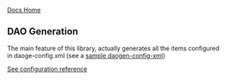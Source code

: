 [Docs Home](../index.md)

## DAO Generation

The main feature of this library, actually generates all the items configured in daoge-config.xml (see a [sample daogen-config-xml](fj-daogen-sample/src/main/daogen/fugerit-sample-daogen-config.xml))

[See configuration reference](config/config.md)